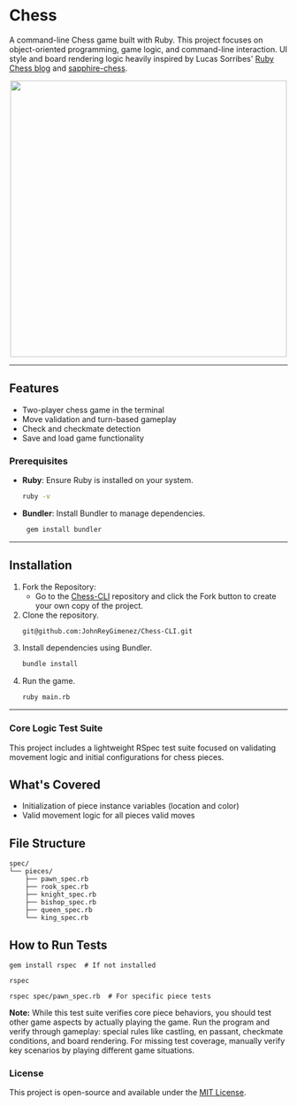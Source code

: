 # Chess

A command-line Chess game built with Ruby. This project focuses on object-oriented programming, game logic, and command-line interaction. UI style and board rendering logic heavily inspired by Lucas Sorribes' [Ruby Chess blog](https://medium.com/@lucas.sorribes/nostromo-my-ruby-chess-journey-part-i-7ef544b547a5) and  [sapphire-chess](https://github.com/devluxor/sapphire-chess).

<p align="center">
  <img src="https://raw.githubusercontent.com/JohnReyGimenez/Chess-CLI/main/media/gameplay.gif" width="500" />
</p>

---

## Features

- Two-player chess game in the terminal
- Move validation and turn-based gameplay
- Check and checkmate detection
- Save and load game functionality

### Prerequisites
- **Ruby**: Ensure Ruby is installed on your system.
   ```bash
  ruby -v
- **Bundler**: Install Bundler to manage dependencies.
  ```bash
   gem install bundler

---

## Installation

1. Fork the Repository:
   - Go to the [Chess-CLI](https://github.com/JohnReyGimenez/Chess-CLI) repository and click the Fork button to create your own copy of the project.
2. Clone the repository.
   ```bash
   git@github.com:JohnReyGimenez/Chess-CLI.git
3. Install dependencies using Bundler.
   ```bash
   bundle install
4. Run the game.
   ```bash
   ruby main.rb

---

### Core Logic Test Suite
This project includes a lightweight RSpec test suite focused on validating movement logic and initial configurations for chess pieces.

## What's Covered
- Initialization of piece instance variables (location and color)  
- Valid movement logic for all pieces valid moves

## File Structure
```
spec/
└── pieces/
    ├── pawn_spec.rb
    ├── rook_spec.rb
    ├── knight_spec.rb
    ├── bishop_spec.rb
    ├── queen_spec.rb
    └── king_spec.rb
```

## How to Run Tests  
```
gem install rspec  # If not installed
```
```
rspec
```
```
rspec spec/pawn_spec.rb  # For specific piece tests
```

**Note:** While this test suite verifies core piece behaviors, you should test other game aspects by actually playing the game. Run the program and verify through gameplay: special rules like castling, en passant, checkmate conditions, and board rendering. For missing test coverage, manually verify key scenarios by playing different game situations.

### License
This project is open-source and available under the  [MIT License](LICENSE).
